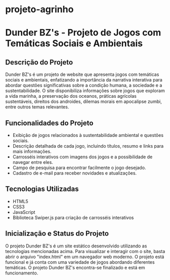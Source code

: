 # projeto-agrinho

# Dunder BZ's - Projeto de Jogos com Temáticas Sociais e Ambientais

## Descrição do Projeto

Dunder BZ's é um projeto de website que apresenta jogos com temáticas sociais e ambientais, enfatizando a importância da narrativa interativa para abordar questões significativas sobre a condição humana, a sociedade e a sustentabilidade. O site disponibiliza informações sobre jogos que exploram a vida marinha, a preservação dos oceanos, práticas agrícolas sustentáveis, direitos dos androides, dilemas morais em apocalipse zumbi, entre outros temas relevantes.

## Funcionalidades do Projeto

- Exibição de jogos relacionados à sustentabilidade ambiental e questões sociais.
- Descrição detalhada de cada jogo, incluindo títulos, resumo e links para mais informações.
- Carrosséis interativos com imagens dos jogos e a possibilidade de navegar entre eles.
- Campo de pesquisa para encontrar facilmente o jogo desejado.
- Cadastro de e-mail para receber novidades e atualizações.

## Tecnologias Utilizadas

- HTML5
- CSS3
- JavaScript
- Biblioteca Swiper.js para criação de carrosséis interativos

## Inicialização e Status do Projeto

O projeto Dunder BZ's é um site estático desenvolvido utilizando as tecnologias mencionadas acima. Para visualizar e interagir com o site, basta abrir o arquivo "index.html" em um navegador web moderno. O projeto está funcional e já conta com uma variedade de jogos abordando diferentes temáticas. O projeto Dunder BZ's encontra-se finalizado e está em funcionamento. 
